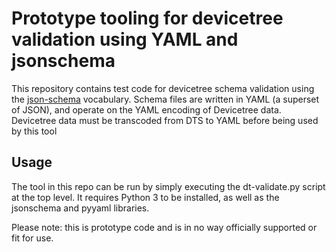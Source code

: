 # Prototype tooling for devicetree validation using YAML and jsonschema

This repository contains test code for devicetree schema validation using the
[json-schema](http://json-schema.org/documentation.html) vocabulary. Schema
files are written in YAML (a superset of JSON), and operate on the YAML
encoding of Devicetree data. Devicetree data must be transcoded from DTS to
YAML before being used by this tool

## Usage
The tool in this repo can be run by simply executing the dt-validate.py script
at the top level. It requires Python 3 to be installed, as well as the
jsonschema and pyyaml libraries.

Please note: this is prototype code and is in no way officially supported or
fit for use.
